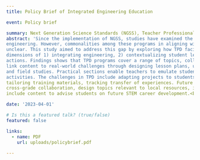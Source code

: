 ```yaml
---
title: Policy Brief of Integrated Engineering Education

event: Policy brief

summary: Next Generation Science Standards (NGSS), Teacher Professional
abstract: 'Since the implementation of NGSS, studies have examined the role of TPD in integrating 
engineering. However, commonalities among these programs in aligning with NGSS remain 
unclear. This study aimed to address this gap by exploring how TPD facilitates NGSS in 
dimensions of 1) integrating engineering, 2) contextualizing student learning, and 3) real-world 
actions. Findings shows that TPD programs cover a range of topics, collaborate with experts, and 
link content to real-world challenges through designing lesson plans, utilizing teaching methods, 
and field studies. Practical sections enable teachers to emulate student learning with hands-on 
activities. The challenges in TPD include adapting projects to students' knowledge level, 
tailoring training materials, tracking transfer of experiences. Future programs should engage in 
cross-grade collaboration, design topics relevant to local resources, involve administrators, and 
include content to advise students on future STEM career development.<br>'

date: '2023-04-01'

# Is this a featured talk? (true/false)
featured: false

links:
  - name: PDF
    url: uploads/policybrief.pdf
    
---
```

